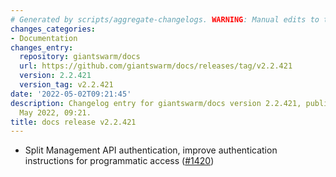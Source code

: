 ```yaml
---
# Generated by scripts/aggregate-changelogs. WARNING: Manual edits to this files will be overwritten.
changes_categories:
- Documentation
changes_entry:
  repository: giantswarm/docs
  url: https://github.com/giantswarm/docs/releases/tag/v2.2.421
  version: 2.2.421
  version_tag: v2.2.421
date: '2022-05-02T09:21:45'
description: Changelog entry for giantswarm/docs version 2.2.421, published on 02
  May 2022, 09:21.
title: docs release v2.2.421
---
```


- Split Management API authentication, improve authentication instructions for programmatic access ([#1420](https://github.com/giantswarm/docs/pull/1420))
